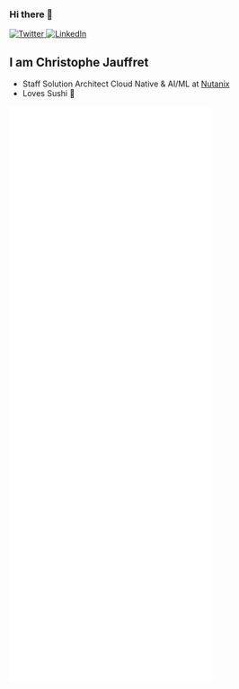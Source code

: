### Hi there 👋

<div align="left">
  <a href="https://twitter.com/tuxtof">
    <img
      src="https://img.shields.io/twitter/follow/tuxtof?label=Twitter&logo=twitter&style=flat-square&color=1da1f2&logoColor=ffffff"
      alt="Twitter"
    />
  </a>
  <a href="https://www.linkedin.com/in/christophejauffretcloudnative">
  <img src="https://img.shields.io/badge/LinkedIn-blue?style=flat-square&logo=linkedin&labelColor=blue" alt="LinkedIn">
  </a>
</div>

## I am Christophe Jauffret

- Staff Solution Architect Cloud Native & AI/ML at [Nutanix](https://www.nutanix.com/)
- Loves Sushi 🍣

![Metrics](https://raw.githubusercontent.com/tuxtof/tuxtof/github-metrics/github-metrics.svg)
